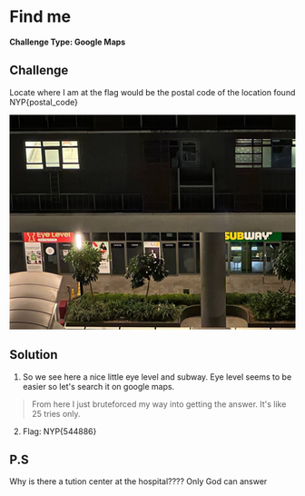 # Find me

**Challenge Type: Google Maps**  

## Challenge

Locate where I am at the flag would be the postal code of the location found NYP{postal_code}

![Osint](image.jpg)

## Solution 

1) So we see here a nice little eye level and subway. Eye level seems to be easier so let's search it on google maps. 
> From here I just bruteforced my way into getting the answer. It's like 25 tries only. 
2) Flag: NYP{544886}

## P.S

Why is there a tution center at the hospital???? Only God can answer
